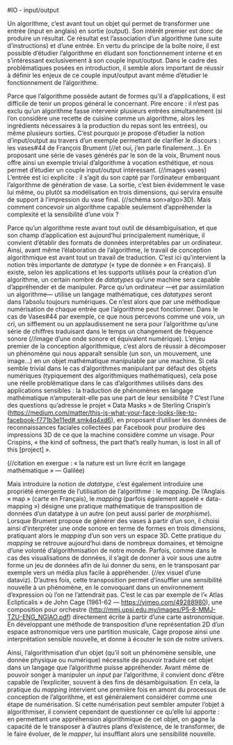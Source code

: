 #IO - input/output

Un algorithme, c’est avant tout un objet qui permet de transformer une entrée (input en anglais) en sortie (output). Son intérêt premier est donc de produire un résultat. Ce résultat est l’association d’un algorithme (une suite d’instructions) et d’une entrée. 
En vertu du principe de la boîte noire, il est possible d’étudier l’algorithme en éludant son fonctionnement interne et en s’intéressant exclusivement à son couple input/output. Dans le cadre des problématiques posées en introduction, il semble alors important de réussir à définir les enjeux de ce couple input/output avant même d’étudier le fonctionnement de l’algorithme.

Parce que l’algorithme possède autant de formes qu’il a d’applications, il est difficile de tenir un propos général le concernant. Pire encore : il n’est pas exclu qu’un algorithme fasse intervenir plusieurs entrées simultanément (si l’on considère une recette de cuisine comme un algorithme, alors les ingrédients nécessaires à la production du repas sont les entrées), ou même plusieurs sorties.
C’est pourquoi je propose d’étudier la notion d’input/output au travers d’un exemple permettant de clarifier le discours : les vases#44 de François Brument (//et oui, j’en parle finalement...). En proposant une série de vases générés par le son de la voix, Brument nous offre ainsi un exemple trivial d’algorithme à vocation esthétique, et nous permet d’étudier un couple input/output intéressant.
(//images vases)
L’entrée est ici explicite : il s’agit du son capté par l’ordinateur embarquant l’algorithme de génération de vase. La sortie, c’est bien évidemment le vase lui même, ou plutôt sa modélisation en trois dimensions, qui servira ensuite de support à l’impression du vase final. (//schéma son>algo>3D). Mais comment concevoir un algorithme capable seulement d’appréhender la complexité et la sensibilité d’une voix ?

Parce qu’un algorithme reste avant tout outil de désambiguïsation, et que son champ d’application est aujourd’hui principalement numérique, il convient d’établir des formats de données interprétables par un ordinateur. Ainsi, avant même l’élaboration de l’algorithme, le travail de conception algorithmique est avant tout un travail de traduction. C’est ici qu’intervient la notion très importante de *datatype* (« type de donnée » en Français).
Il existe, selon les applications et les supports utilisés pour la création d’un algorithme, un certain nombre de *datatypes* qu’une machine sera capable d’appréhender et de manipuler. Parce qu’un ordinateur —et par assimilation un algorithme— utilise un langage mathématique, ces *datatypes* seront dans l’absolu toujours numériques. Ce n’est alors que par une méthodique numérisation de chaque entrée que l’algorithme peut fonctionner. Dans le cas de Vases#44 par exemple, ce que nous percevons comme une voix, un cri, un sifflement ou un applaudissement ne sera pour l’algorithme qu’une série de chiffres traduisant dans le temps un changement de fréquence sonore (//image d’une onde sonore et équivalent numérique).
L’enjeu premier de la conception algorithmique, c’est alors de réussir à décomposer un phénomène qui nous apparaît sensible (un son, un mouvement, une image...) en un objet mathématique manipulable par une machine. Si cela semble trivial dans le cas d’algorithmes manipulant par défaut des objets numériques (typiquement des algorithmiques mathématiques), cela pose une réelle problématique dans le cas d’algorithmes utilisés dans des applications sensibles : la traduction de phénomènes en langage mathématique n’amputerait-elle pas une part de leur sensibilité ?
C’est l’une des questions qu’adresse le projet « Data Masks » de Sterling Crispin’s (https://medium.com/matter/this-is-what-your-face-looks-like-to-facebook-f771b3e11ed#.smk4q4xd6), en proposant d’utiliser les données de reconnaissances faciales collectées par Facebook pour produire des impressions 3D de ce que la machine considère comme un visage. Pour Crispins, « the kind of softness, the part that’s really human, is lost in all of this [project] ».

(//citation en exergue : « la nature est un livre écrit en langage mathématique » — Galilée)

Mais introduire la notion de *datatype*, c’est également introduire une propriété émergente de l’utilisation de l’algorithme : le *mapping*.
De l’Anglais « map » (carte en Français), le *mapping* (parfois également appelé « data-mapping ») désigne une pratique mathématique de transposition de données d’un datatype à un autre (on peut aussi parler de *morphisme*). Lorsque Brument propose de générer des vases à partir d’un son, il choisi ainsi d’interpréter une onde sonore en terme de formes en trois dimensions, pratiquant alors le *mapping* d’un son vers un espace 3D.
Cette pratique du *mapping* se retrouve aujourd’hui dans de nombreux domaines, et témoigne d’une volonté d’algorithmisation de notre monde. Parfois, comme dans le cas des visualisations de données, il s’agit de donner à voir sous une autre forme un jeu de données afin de lui donner du sens, en le transposant par exemple vers un média plus facile à appréhender. (//ex visuel d’une dataviz). D’autres fois, cette transposition permet d’insuffler une sensibilité nouvelle à un phénomène, en le convoquant dans un environnement d’expression où l’on ne l’attendrait pas. C’est le cas par exemple de l’« Atlas Eclipticalis » de John Cage (1961-62 — https://vimeo.com/49288980), une composition pour orchestre (http://mmj.upsi.edu.my/images/P5-8-MMJ-TZU-ENG_NGIAO.pdf) directement écrite à partir d’une carte astronomique. En développant une méthode de transposition d’une représentation 2D d’un espace astronomique vers une partition musicale, Cage propose ainsi une interprétation sensible nouvelle, et donne à écouter le son de notre univers.

Ainsi, l’algorithmisation d’un objet (qu’il soit un phénomène sensible, une donnée physique ou numérique) nécessite de pouvoir traduire cet objet dans un langage que l’algorithme puisse appréhender. Avant même de pouvoir songer à manipuler un *input* par l’algorithme, il convient donc d’être capable de l’expliciter, souvent à des fins de désambiguïsation. En cela, la pratique du *mapping* intervient une première fois en amont du processus de conception de l’algorithme, et est généralement considérer comme une étape de numérisation. Si cette numérisation peut sembler amputer l’objet à algorithmiser, il convient cependant de questionner ce qu’elle lui apporte : en permettant une appréhension algorithmique de cet objet, on gagne la capacité de le transposer à d’autres plans d’existence, de le transformer, de le faire évoluer, de le *mapper*, lui insufflant alors une sensibilité nouvelle.

